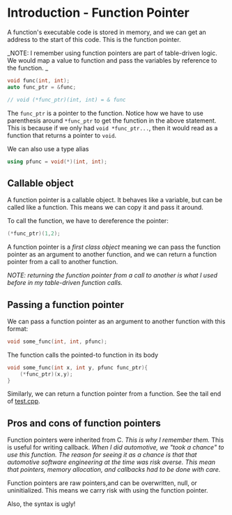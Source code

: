# Introduction - Function Pointer

A function's executable code is stored in memory, and we can get an address to the start of this code.  This is the function pointer.

_NOTE: I remember using function pointers are part of table-driven logic.  We would map a value to function and pass the variables by reference to the function. _

```cpp
void func(int, int);
auto func_ptr = &func;

// void (*func_ptr)(int, int) = & func
```

The `func_ptr` is a pointer to the function.  Notice how we have to use parenthesis around `*func_ptr` to get the function in the above statement.  This is because if we only had `void *func_ptr...`, then it would read as a function that returns a pointer to `void`.

We can also use a type alias

```cpp
using pfunc = void(*)(int, int);
```

## Callable object

A function pointer is a callable object.  It behaves like a variable, but can be called like a function.  This means we can copy it and pass it around.

To call the function, we have to dereference the pointer:

```cpp
(*func_ptr)(1,2);
```

A function pointer is a _first class object_ meaning we can pass the function pointer as an argument to another function, and we can return a function pointer from a call to another function.

_NOTE: returning the function pointer from a call to another is what I used before in my table-driven function calls._

## Passing a function pointer

We can pass a function pointer as an argument to another function with this format:

```cpp
void some_func(int, int, pfunc);
```

The function calls the pointed-to function in its body
```cpp
void some_func(int x, int y, pfunc func_ptr){
    (*func_ptr)(x,y);
}
```

Similarly, we can return a function pointer from a function.  See the tail end of [test.cpp](test.cpp).


## Pros and cons of function pointers

Function pointers were inherited from C.  _This is why I remember them._
This is useful for writing callback.  _When I did automotive, we "took a chance" to use this function.  The reason for seeing it as a chance is that that automotive software engineering at the time was risk averse.  This mean that pointers, memory allocation, and callbacks had to be done with care._

Function pointers are raw pointers,and can be overwritten, null, or uninitialized.  This means we carry risk with using the function pointer.

Also, the syntax is ugly!
